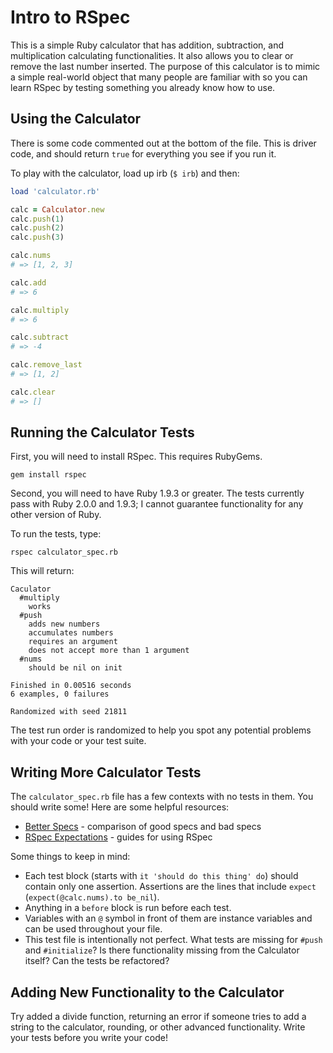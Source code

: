 # Intro to RSpec

This is a simple Ruby calculator that has addition, subtraction, and multiplication calculating functionalities. It also allows you to clear or remove the last number inserted. The purpose of this calculator is to mimic a simple real-world object that many people are familiar with so you can learn RSpec by testing something you already know how to use.

## Using the Calculator

There is some code commented out at the bottom of the file. This is driver code, and should return `true` for everything you see if you run it.

To play with the calculator, load up irb (` $ irb `) and then:

```ruby
load 'calculator.rb'

calc = Calculator.new
calc.push(1)
calc.push(2)
calc.push(3)

calc.nums
# => [1, 2, 3]

calc.add
# => 6

calc.multiply
# => 6

calc.subtract
# => -4

calc.remove_last
# => [1, 2]

calc.clear
# => []
```

## Running the Calculator Tests

First, you will need to install RSpec. This requires RubyGems.

```
gem install rspec
```

Second, you will need to have Ruby 1.9.3 or greater. The tests currently pass with Ruby 2.0.0 and 1.9.3; I cannot guarantee functionality for any other version of Ruby.

To run the tests, type:

```
rspec calculator_spec.rb
```

This will return:

```
Caculator
  #multiply
    works
  #push
    adds new numbers
    accumulates numbers
    requires an argument
    does not accept more than 1 argument
  #nums
    should be nil on init

Finished in 0.00516 seconds
6 examples, 0 failures

Randomized with seed 21811
```

The test run order is randomized to help you spot any potential problems with your code or your test suite.

## Writing More Calculator Tests

The `calculator_spec.rb` file has a few contexts with no tests in them. You should write some! Here are some helpful resources:

* [Better Specs](http://betterspecs.org/) - comparison of good specs and bad specs
* [RSpec Expectations](http://rubydoc.info/gems/rspec-expectations/frames) - guides for using RSpec

Some things to keep in mind:

* Each test block (starts with `it 'should do this thing' do`) should contain only one assertion. Assertions are the lines that include `expect` (`expect(@calc.nums).to be_nil`).
* Anything in a `before` block is run before each test.
* Variables with an `@` symbol in front of them are instance variables and can be used throughout your file.
* This test file is intentionally not perfect. What tests are missing for `#push` and `#initialize`? Is there functionality missing from the Calculator itself? Can the tests be refactored?

## Adding New Functionality to the Calculator

Try added a divide function, returning an error if someone tries to add a string to the calculator, rounding, or other advanced functionality. Write your tests before you write your code!